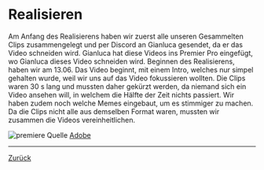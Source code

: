 # Realisieren

Am Anfang des Realisierens haben wir zuerst alle unseren Gesammelten Clips zusammengelegt und per Discord an Gianluca gesendet, da er das Video schneiden wird. Gianluca hat diese Videos ins Premier Pro eingefügt, wo Gianluca dieses Video schneiden wird. Beginnen des Realisierens, haben wir am 13.06. 
Das Video beginnt, mit einem Intro, welches nur simpel gehalten wurde, weil wir uns auf das Video fokussieren wollten. Die Clips waren 30 s lang und mussten daher gekürzt werden, da niemand sich ein Video ansehen will, in welchem die Hälfte der Zeit nichts passiert. Wir haben zudem noch welche Memes eingebaut, um es stimmiger zu machen. Da die Clips nicht alle aus demselben Format waren, mussten wir zusammen die Videos vereinheitlichen. 

![premiere](assets/permierepro.png)
Quelle [Adobe](https://helpx.adobe.com/de/premiere-pro/using/bestpractices-editing.html)

--------------------------------------------------------------------------
[Zurück](README.md)